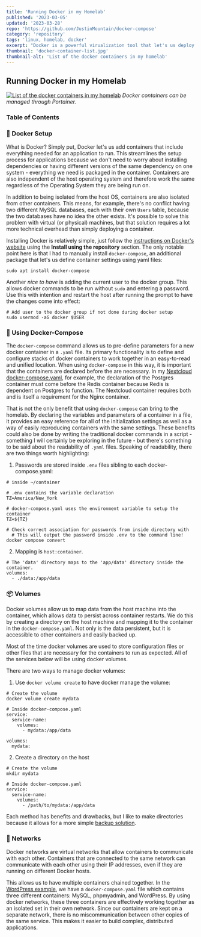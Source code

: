 ```yaml
---
title: 'Running Docker in my Homelab'
published: '2023-03-05'
updated: '2023-03-28'
repo: 'https://github.com/JustinMountain/docker-compose'
category: 'repository'
tags: 'linux, homelab, docker'
excerpt: "Docker is a powerful virualization tool that let's us deploy containerized applications. Learn more about how I implement docker in my homelab."
thumbnail: 'docker-container-list.jpg'
thumbnail-alt: 'List of the docker containers in my homelab'
---
```


## Running Docker in my Homelab 

[![List of the docker containers in my homelab](docker-container-list.jpg "Docker containers via Portainer")](docker-container-list.jpg)
*Docker containers can be managed through Portainer.*

### Table of Contents

### 🐋 Docker Setup

What is Docker? Simply put, Docker let's us add containers that include everything needed for an application to run. This streamlines the setup process for applications because we don't need to worry about installing dependencies or having different versions of the same dependency on one system - everything we need is packaged in the container. Containers are also independent of the host operating system and therefore work the same regardless of the Operating System they are being run on. 

In addition to being isolated from the host OS, containers are also isolated from other containers. This means, for example, there's no conflict having two different MySQL databases, each with their own `Users` table, because the two databases have no idea the other exists. It's possible to solve this problem with virtual (or physical) machines, but that solution requires a lot more technical overhead than simply deploying a container.

Installing Docker is relatively simple, just follow the [instructions on Docker's website](https://docs.docker.com/engine/install/ubuntu/) using the **Install using the repository** section. The only notable point here is that I had to manually install `docker-compose`, an additional package that let's us define container settings using yaml files:

```
sudo apt install docker-compose
```

Another *nice to have* is adding the current user to the docker group. This allows docker commands to be run without `sudo` and entering a password. Use this with intention and restart the host after running the prompt to have the changes come into effect:

```
# Add user to the docker group if not done during docker setup
sudo usermod -aG docker $USER
```

### 📝 Using Docker-Compose

The `docker-compose` command allows us to pre-define parameters for a new docker container in a `.yaml` file. Its primary functionality is to define and configure stacks of docker containers to work together in an easy-to-read and unified location. When using `docker-compose` in this way, it is important that the containers are declared before the are necessary. In my [Nextcloud docker-compose.yaml](https://github.com/JustinMountain/docker-compose/blob/main/Nextcloud/docker-compose.yaml), for example, the declaration of the Postgres container must come before the Redis container because Redis is dependent on Postgres to function. The Nextcloud container requires both and is itself a requirement for the Nginx container.

That is not the only benefit that using `docker-compose` can bring to the homelab. By declaring the variables and parameters of a container in a file, it provides an easy reference for all of the initialization settings as well as a way of easily reproducing containers with the same settings. These benefits could also be done by writing the traditional docker commands in a script - something I will certainly be exploring in the future - but there's something to be said about the readability of `.yaml` files. Speaking of readability, there are two things worth highlighting:

1. Passwords are stored inside `.env` files sibling to each docker-compose.yaml:

```
# inside ~/container

# .env contains the variable declaration 
TZ=America/New_York

# docker-compose.yaml uses the environment variable to setup the container
TZ=${TZ}

# Check correct association for passwords from inside directory with
  # This will output the password inside .env to the command line!
docker compose convert
```

2. Mapping is `host:container`.

```
# The 'data' directory maps to the 'app/data' directory inside the container.
volumes:
  - ./data:/app/data
```

### 📦 Volumes

Docker volumes allow us to map data from the host machine into the container, which allows data to persist across container restarts. We do this by creating a directory on the host machine and mapping it to the container in the `docker-compose.yaml`. Not only is the data persistent, but it is accessible to other containers and easily backed up. 

Most of the time docker volumes are used to store configuration files or other files that are necessary for the containers to run as expected. All of the services below will be using docker volumes.

There are two ways to manage docker volumes: 

1. Use `docker volume create` to have docker manage the volume:

```
# Create the volume
docker volume create mydata

# Inside docker-compose.yaml
service:
  service-name:
    volumes:
      - mydata:/app/data

volumes:
  mydata:
```

2. Create a directory on the host

```
# Create the volume
mkdir mydata

# Inside docker-compose.yaml
service:
  service-name:
    volumes:
      - /path/to/mydata:/app/data
```

Each method has benefits and drawbacks, but I like to make directories because it allows for a more simple [backup solution](/posts/storage-and-backup).

### 📶 Networks

Docker networks are virtual networks that allow containers to communicate with each other. Containers that are connected to the same network can communicate with each other using their IP addresses, even if they are running on different Docker hosts.

This allows us to have multiple containers chained together. In the [WordPress example](https://github.com/JustinMountain/docker-compose/blob/main/Wordpress/docker-compose.yaml), we have a `docker-compose.yaml` file which contains three different containers: MySQL, phpmyadmin, and WordPress. By using docker networks, these three containers are effectively working together as an isolated set in their own network. Since our containers are kept on a separate network, there is no miscommunication between other copies of the same service. This makes it easier to build complex, distributed applications.
